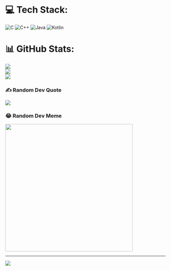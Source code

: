
# 💻 Tech Stack:
![C](https://img.shields.io/badge/c-%2300599C.svg?style=for-the-badge&logo=c&logoColor=white) ![C++](https://img.shields.io/badge/c++-%2300599C.svg?style=for-the-badge&logo=c%2B%2B&logoColor=white) ![Java](https://img.shields.io/badge/java-%23ED8B00.svg?style=for-the-badge&logo=openjdk&logoColor=white) ![Kotlin](https://img.shields.io/badge/kotlin-%237F52FF.svg?style=for-the-badge&logo=kotlin&logoColor=white)
# 📊 GitHub Stats:
![](https://github-readme-stats.vercel.app/api?username=RaviBodara&theme=dark&hide_border=false&include_all_commits=false&count_private=false)<br/>
![](https://github-readme-streak-stats.herokuapp.com/?user=RaviBodara&theme=dark&hide_border=false)<br/>
![](https://github-readme-stats.vercel.app/api/top-langs/?username=RaviBodara&theme=dark&hide_border=false&include_all_commits=false&count_private=false&layout=compact)

### ✍️ Random Dev Quote
![](https://quotes-github-readme.vercel.app/api?type=horizontal&theme=radical)

### 😂 Random Dev Meme
<img src='https://randommeme-five.vercel.app/' style="height: 400px;"/>

---
[![](https://visitcount.itsvg.in/api?id=RaviBodara&icon=0&color=0)](https://visitcount.itsvg.in)

<!-- Proudly created with GPRM ( https://gprm.itsvg.in ) -->
